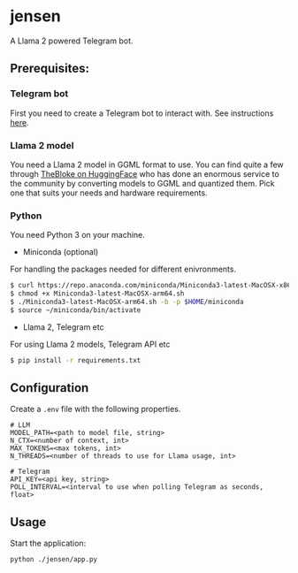 # jensen

A Llama 2 powered Telegram bot.

## Prerequisites:

### Telegram bot

First you need to create a Telegram bot to interact with. See instructions [here](https://core.telegram.org/bots).

### Llama 2 model

You need a Llama 2 model in GGML format to use. You can find quite a few through [TheBloke on HuggingFace](https://huggingface.co/TheBloke)
who has done an enormous service to the community by converting models to GGML and quantized them. Pick one that suits your needs
and hardware requirements.

### Python

You need Python 3 on your machine.

- Miniconda (optional)

For handling the packages needed for different enivronments.

```bash
$ curl https://repo.anaconda.com/miniconda/Miniconda3-latest-MacOSX-x86_64.sh -o Miniconda3-latest-MacOSX-arm64.sh
$ chmod +x Miniconda3-latest-MacOSX-arm64.sh
$ ./Miniconda3-latest-MacOSX-arm64.sh -b -p $HOME/miniconda
$ source ~/miniconda/bin/activate
```

- Llama 2, Telegram etc

For using Llama 2 models, Telegram API etc

```bash
$ pip install -r requirements.txt
```

## Configuration

Create a `.env` file with the following properties.

```
# LLM
MODEL_PATH=<path to model file, string>
N_CTX=<number of context, int>
MAX_TOKENS=<max tokens, int>
N_THREADS=<number of threads to use for Llama usage, int>

# Telegram
API_KEY=<api key, string>
POLL_INTERVAL=<interval to use when polling Telegram as seconds, float>
```

## Usage

Start the application:

```bash
python ./jensen/app.py
```
